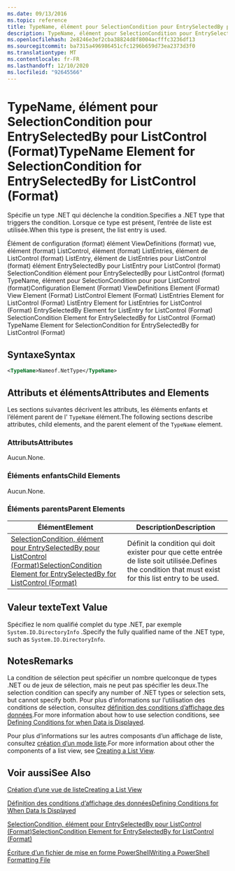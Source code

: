 ```yaml
---
ms.date: 09/13/2016
ms.topic: reference
title: TypeName, élément pour SelectionCondition pour EntrySelectedBy pour ListControl (Format)
description: TypeName, élément pour SelectionCondition pour EntrySelectedBy pour ListControl (Format)
ms.openlocfilehash: 2e8246e3ef2cba38824d8f8004acfffc3236df13
ms.sourcegitcommit: ba7315a496986451cfc1296b659d73ea2373d3f0
ms.translationtype: MT
ms.contentlocale: fr-FR
ms.lasthandoff: 12/10/2020
ms.locfileid: "92645566"
---
```

# <a name="typename-element-for-selectioncondition-for-entryselectedby-for-listcontrol-format"></a><span data-ttu-id="032a6-103">TypeName, élément pour SelectionCondition pour EntrySelectedBy pour ListControl (Format)</span><span class="sxs-lookup"><span data-stu-id="032a6-103">TypeName Element for SelectionCondition for EntrySelectedBy for ListControl (Format)</span></span>

<span data-ttu-id="032a6-104">Spécifie un type .NET qui déclenche la condition.</span><span class="sxs-lookup"><span data-stu-id="032a6-104">Specifies a .NET type that triggers the condition.</span></span> <span data-ttu-id="032a6-105">Lorsque ce type est présent, l’entrée de liste est utilisée.</span><span class="sxs-lookup"><span data-stu-id="032a6-105">When this type is present, the list entry is used.</span></span>

<span data-ttu-id="032a6-106">Élément de configuration (format) élément ViewDefinitions (format) vue, élément (format) ListControl, élément (format) ListEntries, élément de ListControl (format) ListEntry, élément de ListEntries pour ListControl (format) élément EntrySelectedBy pour ListEntry pour ListControl (format) SelectionCondition élément pour EntrySelectedBy pour ListControl (format) TypeName, élément pour SelectionCondition pour pour ListControl (format)</span><span class="sxs-lookup"><span data-stu-id="032a6-106">Configuration Element (Format) ViewDefinitions Element (Format) View Element (Format) ListControl Element (Format) ListEntries Element for ListControl (Format) ListEntry Element for ListEntries for ListControl (Format) EntrySelectedBy Element for ListEntry for ListControl (Format) SelectionCondition Element for EntrySelectedBy for ListControl (Format) TypeName Element for SelectionCondition for EntrySelectedBy for ListControl (Format)</span></span>

## <a name="syntax"></a><span data-ttu-id="032a6-107">Syntaxe</span><span class="sxs-lookup"><span data-stu-id="032a6-107">Syntax</span></span>

```xml
<TypeName>Nameof.NetType</TypeName>
```

## <a name="attributes-and-elements"></a><span data-ttu-id="032a6-108">Attributs et éléments</span><span class="sxs-lookup"><span data-stu-id="032a6-108">Attributes and Elements</span></span>

<span data-ttu-id="032a6-109">Les sections suivantes décrivent les attributs, les éléments enfants et l’élément parent de l' `TypeName` élément.</span><span class="sxs-lookup"><span data-stu-id="032a6-109">The following sections describe attributes, child elements, and the parent element of the `TypeName` element.</span></span>

### <a name="attributes"></a><span data-ttu-id="032a6-110">Attributs</span><span class="sxs-lookup"><span data-stu-id="032a6-110">Attributes</span></span>

<span data-ttu-id="032a6-111">Aucun.</span><span class="sxs-lookup"><span data-stu-id="032a6-111">None.</span></span>

### <a name="child-elements"></a><span data-ttu-id="032a6-112">Éléments enfants</span><span class="sxs-lookup"><span data-stu-id="032a6-112">Child Elements</span></span>

<span data-ttu-id="032a6-113">Aucun.</span><span class="sxs-lookup"><span data-stu-id="032a6-113">None.</span></span>

### <a name="parent-elements"></a><span data-ttu-id="032a6-114">Éléments parents</span><span class="sxs-lookup"><span data-stu-id="032a6-114">Parent Elements</span></span>

|<span data-ttu-id="032a6-115">Élément</span><span class="sxs-lookup"><span data-stu-id="032a6-115">Element</span></span>|<span data-ttu-id="032a6-116">Description</span><span class="sxs-lookup"><span data-stu-id="032a6-116">Description</span></span>|
|-------------|-----------------|
|[<span data-ttu-id="032a6-117">SelectionCondition, élément pour EntrySelectedBy pour ListControl (Format)</span><span class="sxs-lookup"><span data-stu-id="032a6-117">SelectionCondition Element for EntrySelectedBy for ListControl (Format)</span></span>](./selectioncondition-element-for-entryselectedby-for-listcontrol-format.md)|<span data-ttu-id="032a6-118">Définit la condition qui doit exister pour que cette entrée de liste soit utilisée.</span><span class="sxs-lookup"><span data-stu-id="032a6-118">Defines the condition that must exist for this list entry to be used.</span></span>|

## <a name="text-value"></a><span data-ttu-id="032a6-119">Valeur texte</span><span class="sxs-lookup"><span data-stu-id="032a6-119">Text Value</span></span>

<span data-ttu-id="032a6-120">Spécifiez le nom qualifié complet du type .NET, par exemple `System.IO.DirectoryInfo` .</span><span class="sxs-lookup"><span data-stu-id="032a6-120">Specify the fully qualified name of the .NET type, such as `System.IO.DirectoryInfo`.</span></span>

## <a name="remarks"></a><span data-ttu-id="032a6-121">Notes</span><span class="sxs-lookup"><span data-stu-id="032a6-121">Remarks</span></span>

<span data-ttu-id="032a6-122">La condition de sélection peut spécifier un nombre quelconque de types .NET ou de jeux de sélection, mais ne peut pas spécifier les deux.</span><span class="sxs-lookup"><span data-stu-id="032a6-122">The selection condition can specify any number of .NET types or selection sets, but cannot specify both.</span></span> <span data-ttu-id="032a6-123">Pour plus d’informations sur l’utilisation des conditions de sélection, consultez [définition des conditions d’affichage des données](./defining-conditions-for-displaying-data.md).</span><span class="sxs-lookup"><span data-stu-id="032a6-123">For more information about how to use selection conditions, see [Defining Conditions for when Data is Displayed](./defining-conditions-for-displaying-data.md).</span></span>

<span data-ttu-id="032a6-124">Pour plus d’informations sur les autres composants d’un affichage de liste, consultez [création d’un mode liste](./creating-a-list-view.md).</span><span class="sxs-lookup"><span data-stu-id="032a6-124">For more information about other the components of a list view, see [Creating a List View](./creating-a-list-view.md).</span></span>

## <a name="see-also"></a><span data-ttu-id="032a6-125">Voir aussi</span><span class="sxs-lookup"><span data-stu-id="032a6-125">See Also</span></span>

[<span data-ttu-id="032a6-126">Création d’une vue de liste</span><span class="sxs-lookup"><span data-stu-id="032a6-126">Creating a List View</span></span>](./creating-a-list-view.md)

[<span data-ttu-id="032a6-127">Définition des conditions d’affichage des données</span><span class="sxs-lookup"><span data-stu-id="032a6-127">Defining Conditions for When Data Is Displayed</span></span>](./defining-conditions-for-displaying-data.md)

[<span data-ttu-id="032a6-128">SelectionCondition, élément pour EntrySelectedBy pour ListControl (Format)</span><span class="sxs-lookup"><span data-stu-id="032a6-128">SelectionCondition Element for EntrySelectedBy for ListControl (Format)</span></span>](./selectioncondition-element-for-entryselectedby-for-listcontrol-format.md)

[<span data-ttu-id="032a6-129">Écriture d’un fichier de mise en forme PowerShell</span><span class="sxs-lookup"><span data-stu-id="032a6-129">Writing a PowerShell Formatting File</span></span>](./writing-a-powershell-formatting-file.md)
